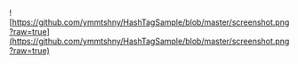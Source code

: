 ![https://github.com/ymmtshny/HashTagSample/blob/master/screenshot.png?raw=true](https://github.com/ymmtshny/HashTagSample/blob/master/screenshot.png?raw=true)
